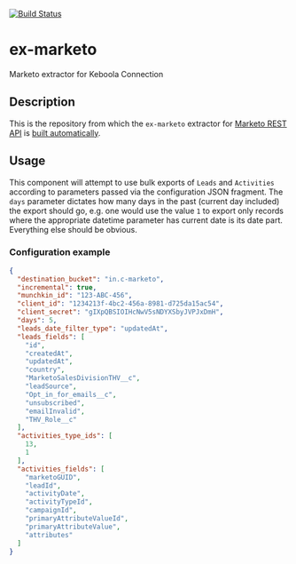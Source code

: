 [![Build Status](https://travis-ci.com/RevoltBI/ex-marketo.svg?branch=master)](https://travis-ci.com/RevoltBI/ex-marketo)
# ex-marketo
Marketo extractor for Keboola Connection

## Description
This is the repository from which the `ex-marketo` extractor for [Marketo REST API](http://developers.marketo.com/rest-api/) is [built automatically](https://travis-ci.com/RevoltBI/ex-marketo).

## Usage
This component will attempt to use bulk exports of `Leads` and `Activities` according to parameters passed via the configuration JSON fragment. The `days` parameter dictates how many days in the past (current day included) the export should go, e.g. one would use the value `1` to export only records where the appropriate datetime parameter has current date is its date part. Everything else should be obvious.

### Configuration example
```json
{
  "destination_bucket": "in.c-marketo",
  "incremental": true,
  "munchkin_id": "123-ABC-456",
  "client_id": "1234213f-4bc2-456a-8981-d725da15ac54",
  "client_secret": "gIXpQBSIOIHcNwV5sNDYXSbyJVPJxDmH",
  "days": 5,
  "leads_date_filter_type": "updatedAt",
  "leads_fields": [
    "id",
    "createdAt",
    "updatedAt",
    "country",
    "MarketoSalesDivisionTHV__c",
    "leadSource",
    "Opt_in_for_emails__c",
    "unsubscribed",
    "emailInvalid",
    "THV_Role__c"
  ],
  "activities_type_ids": [
    13,
    1
  ],
  "activities_fields": [
    "marketoGUID",
    "leadId",
    "activityDate",
    "activityTypeId",
    "campaignId",
    "primaryAttributeValueId",
    "primaryAttributeValue",
    "attributes"
  ]
}
```

